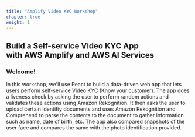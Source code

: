 ```yaml
---
title: "Amplify Video KYC Workshop"
chapter: true
weight: 1
---
```


## Build a Self-service Video KYC App <br/> with AWS Amplify and AWS AI Services

### Welcome!

In this workshop, we'll use React to build a data-driven web app that lets users perform self-service Video KYC (Know your customer). The app does a liveness check by asking the user to perform random actions and validates these actions using Amazon Rekognition. It then asks the user to upload certain identifty documents and uses Amazon Rekognition and Comprehend to parse the contents to the document to gather information such as name, date of birth, etc. The app also compared snapshots of the user face and compares the same with the photo identification provided.